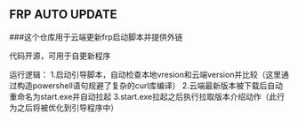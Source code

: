 ## FRP AUTO UPDATE

###这个仓库用于云端更新frp启动脚本并提供外链

代码开源，可用于自更新程序

运行逻辑：
1.启动引导脚本，自动检查本地vresion和云端version并比较（这里通过构造powershell语句规避了复杂的curl库编译）
2.云端最新版本被下载后自动重命名为start.exe并自动拉起
3.start.exe拉起之后执行拉取版本介绍动作（此行为之后将被优化到引导程序中）
